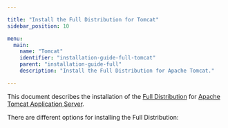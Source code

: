 ```yaml
---

title: "Install the Full Distribution for Tomcat"
sidebar_position: 10

menu:
  main:
    name: "Tomcat"
    identifier: "installation-guide-full-tomcat"
    parent: "installation-guide-full"
    description: "Install the Full Distribution for Apache Tomcat."

---
```


This document describes the installation of the [Full Distribution](../introduction/downloading-operaton.md#full-distribution) for [Apache Tomcat Application Server](http://tomcat.apache.org/).

There are different options for installing the Full Distribution:
